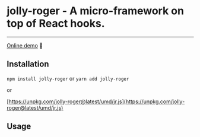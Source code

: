 # jolly-roger - A micro-framework on top of React hooks.

---

[Online demo](https://poet.codes/e/gnlV6me2xfQ) :rocket:

## Installation

`npm install jolly-roger` or `yarn add jolly-roger`

or

[https://unpkg.com/jolly-roger@latest/umd/jr.js](https://unpkg.com/jolly-roger@latest/umd/jr.js)

## Usage

